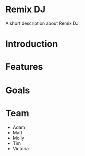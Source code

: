 # Remix DJ

A short description about Remix DJ.

# Introduction

# Features

# Goals

# Team

- Adam
- Matt
- Molly
- Tim
- Victoria

